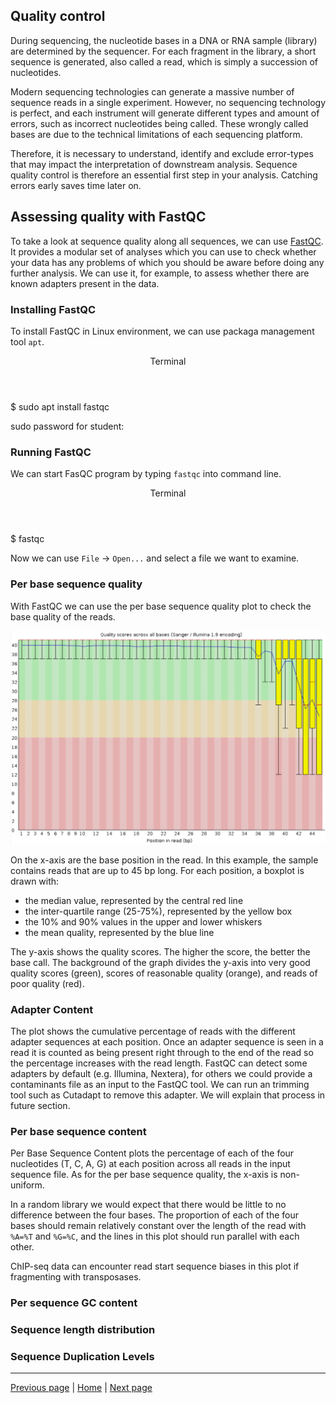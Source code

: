 ## Quality control

During sequencing, the nucleotide bases in a DNA or RNA sample (library) are determined by the sequencer. For each fragment in the library, a short sequence is generated, also called a read, which is simply a succession of nucleotides.

Modern sequencing technologies can generate a massive number of sequence reads in a single experiment. However, no sequencing technology is perfect, and each instrument will generate different types and amount of errors, such as incorrect nucleotides being called. These wrongly called bases are due to the technical limitations of each sequencing platform.

Therefore, it is necessary to understand, identify and exclude error-types that may impact the interpretation of downstream analysis. Sequence quality control is therefore an essential first step in your analysis. Catching errors early saves time later on.

## Assessing quality with FastQC

To take a look at sequence quality along all sequences, we can use [FastQC](https://www.bioinformatics.babraham.ac.uk/projects/fastqc/). It provides a modular set of analyses which you can use to check whether your data has any problems of which you should be aware before doing any further analysis. We can use it, for example, to assess whether there are known adapters present in the data.

### Installing FastQC

To install FastQC in Linux environment, we can use packaga management tool `apt`.

<div class="console">
  <header>
    <p>Terminal</p>
  </header>
  <div class="consolebody">
    <p>$ sudo apt install fastqc</p>
    <p>sudo password for student:</p>
  </div>
</div>

### Running FastQC

We can start FasQC program by typing `fastqc` into command line.

<div class="console">
  <header>
    <p>Terminal</p>
  </header>
  <div class="consolebody">
    <p>$ fastqc</p>
  </div>
</div>

Now we can use `File` -> `Open...` and select a file we want to examine.

### Per base sequence quality

With FastQC we can use the per base sequence quality plot to check the base quality of the reads. 

![Per base sequence quality](https://raw.githubusercontent.com/katarinagresova/DSIB01_2021/gh-pages/assets/img/per_base_sequence_quality.png)

On the x-axis are the base position in the read. In this example, the sample contains reads that are up to 45 bp long. For each position, a boxplot is drawn with:

- the median value, represented by the central red line
- the inter-quartile range (25-75%), represented by the yellow box
- the 10% and 90% values in the upper and lower whiskers
- the mean quality, represented by the blue line

The y-axis shows the quality scores. The higher the score, the better the base call. The background of the graph divides the y-axis into very good quality scores (green), scores of reasonable quality (orange), and reads of poor quality (red).

### Adapter Content

The plot shows the cumulative percentage of reads with the different adapter sequences at each position. Once an adapter sequence is seen in a read it is counted as being present right through to the end of the read so the percentage increases with the read length. FastQC can detect some adapters by default (e.g. Illumina, Nextera), for others we could provide a contaminants file as an input to the FastQC tool. We can run an trimming tool such as Cutadapt to remove this adapter. We will explain that process in future section.

### Per base sequence content

Per Base Sequence Content plots the percentage of each of the four nucleotides (T, C, A, G) at each position across all reads in the input sequence file. As for the per base sequence quality, the x-axis is non-uniform.

In a random library we would expect that there would be little to no difference between the four bases. The proportion of each of the four bases should remain relatively constant over the length of the read with `%A=%T` and `%G=%C`, and the lines in this plot should run parallel with each other. 

ChIP-seq data can encounter read start sequence biases in this plot if fragmenting with transposases.

### Per sequence GC content

### Sequence length distribution

### Sequence Duplication Levels

---

[Previous page](https://katarinagresova.github.io/DSIB01_2021/preprocessing/) | [Home](https://katarinagresova.github.io/DSIB01_2021/preprocessing/) | [Next page](https://katarinagresova.github.io/DSIB01_2021/preprocessing/umi.html)

